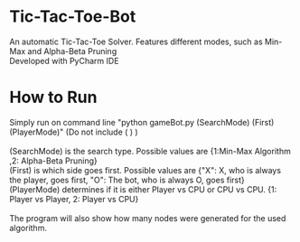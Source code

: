 # Tic-Tac-Toe-Bot
An automatic Tic-Tac-Toe Solver. Features different modes, such as Min-Max and Alpha-Beta Pruning </br>
Developed with PyCharm IDE

# How to Run

Simply run on command line "python gameBot.py (SearchMode) (First) (PlayerMode)" (Do not include ( ) ) </br>
</br>
(SearchMode) is the search type. Possible values are {1:Min-Max Algorithm ,2: Alpha-Beta Pruning} </br>
(First) is which side goes first. Possible values are {"X": X, who is always the player, goes first, "O": The bot, who is always O, goes first} </br>
(PlayerMode) determines if it is either Player vs CPU or CPU vs CPU. {1: Player vs Player, 2: Player vs CPU} </br>
 </br>
The program will also show how many nodes were generated for the used algorithm.
